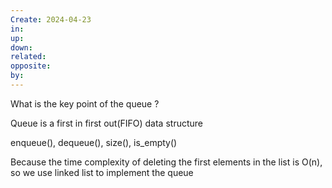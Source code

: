 ```yaml
---
Create: 2024-04-23
in: 
up: 
down: 
related: 
opposite: 
by:
---
```

What is the key point of the queue
?

Queue is a first in first out(FIFO) data structure 

enqueue(), dequeue(), size(), is_empty()

Because the time complexity of deleting the first elements in the list is O(n), so we use linked list to implement the queue

```python

```